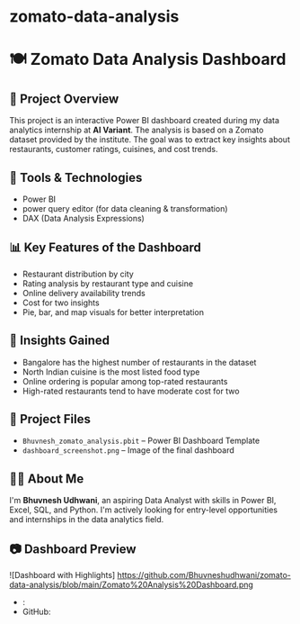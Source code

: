 # zomato-data-analysis
# 🍽️ Zomato Data Analysis Dashboard

## 📌 Project Overview
This project is an interactive Power BI dashboard created during my data analytics internship at **AI Variant**. The analysis is based on a Zomato dataset provided by the institute. The goal was to extract key insights about restaurants, customer ratings, cuisines, and cost trends.

## 🔧 Tools & Technologies
- Power BI
- power query editor (for data cleaning & transformation)
- DAX (Data Analysis Expressions)

## 📊 Key Features of the Dashboard
- Restaurant distribution by city
- Rating analysis by restaurant type and cuisine
- Online delivery availability trends
- Cost for two insights
- Pie, bar, and map visuals for better interpretation

## 🧠 Insights Gained
- Bangalore has the highest number of restaurants in the dataset
- North Indian cuisine is the most listed food type
- Online ordering is popular among top-rated restaurants
- High-rated restaurants tend to have moderate cost for two

## 📁 Project Files
- `Bhuvnesh_zomato_analysis.pbit` – Power BI Dashboard Template
- `dashboard_screenshot.png` – Image of the final dashboard

## 🧑‍💼 About Me
I'm **Bhuvnesh Udhwani**, an aspiring Data Analyst with skills in Power BI, Excel, SQL, and Python. I'm actively looking for entry-level opportunities and internships in the data analytics field.

## 📷 Dashboard Preview

![Dashboard with Highlights] 
https://github.com/Bhuvneshudhwani/zomato-data-analysis/blob/main/Zomato%20Analysis%20Dashboard.png

- : 
- GitHub: 
